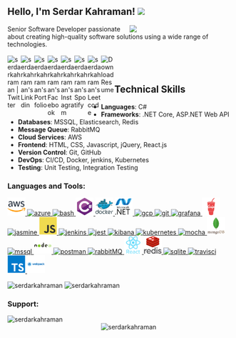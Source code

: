 
<h2>Hello, I'm Serdar Kahraman! <img src="https://media.giphy.com/media/mGcNjsfWAjY5AEZNw6/giphy.gif" width="50"></h2> <img align='right' src="https://media.giphy.com/media/M9gbBd9nbDrOTu1Mqx/giphy.gif" width="230"> 
Senior Software Developer passionate about creating high-quality software solutions using a wide range of technologies.
<br/>
<br/>
<div align = 'left'>
<a href="https://twitter.com/serdarkahraman">
  <img align="left" alt="serdarkahraman | Twitter" width="30px" src="https://github.com/serdarkahraman/serdarkahraman/blob/master/assets/twitter.png" />
</a>
<a href="https://www.linkedin.com/serdarkahraman">
  <img align="left" alt="serdarkahraman's Linkdin" width="30px" src="https://github.com/serdarkahraman/serdarkahraman/blob/master/assets/linkedin.png" />
</a>
<a href="https://serdarkahraman.com/">
  <img align="left" alt="serdarkahraman's Portfolio" width="30px" src="https://github.com/serdarkahraman/serdarkahraman/blob/master/assets/planet.svg" />
</a>
<a href="https://www.facebook.com/serdarkahraman">
  <img align="left" alt="serdarkahraman's Facebook" width="30px" src="https://github.com/serdarkahraman/serdarkahraman/blob/master/assets/facebook.png" />
</a>
<a href="(https://www.instagram.com/sekahraman/">
  <img align="left" alt="serdarkahraman's Instagram" width="30px" src="https://github.com/serdarkahraman/serdarkahraman/blob/master/assets/instagram.png" />
</a>
<a href="https://open.spotify.com/user/serdarkahraman">
  <img align="left" alt="serdarkahraman's Spotify" width="30px" src="https://github.com/serdarkahraman/serdarkahraman/blob/master/assets/spotify.png" />
</a>
<a href="https://leetcode.com/serdarkahraman/">
  <img align="left" alt="serdarkahraman's Leetcode" width="30px" src="https://github.com/serdarkahraman/serdarkahraman/blob/master/assets/programming-code-signs.png" />
</a>
<a href="https://github.com/serdarkahraman/serdarkahraman/blob/master/assets/Serdar.pdf">
  <img align="left" alt="Download Resume" width="30px" src="https://github.com/anmolpant/serdarkahraman/blob/master/assets/curriculum-vitae-resume-svgrepo-com.svg" />
</a>
 <br /> <br />

## Technical Skills
- **Languages**: C#
- **Frameworks**: .NET Core, ASP.NET Web API
- **Databases**: MSSQL, Elasticsearch, Redis
- **Message Queue**: RabbitMQ
- **Cloud Services**: AWS
- **Frontend**: HTML, CSS, Javascript, jQuery, React.js
- **Version Control**: Git, GitHub
- **DevOps**: CI/CD, Docker, jenkins, Kubernetes
- **Testing**: Unit Testing, Integration Testing


<h3 align="left">Languages and Tools:</h3>
<p align="left"> <a href="https://aws.amazon.com" target="_blank" rel="noreferrer"> <img src="https://raw.githubusercontent.com/devicons/devicon/master/icons/amazonwebservices/amazonwebservices-original-wordmark.svg" alt="aws" width="40" height="40"/> </a> <a href="https://azure.microsoft.com/en-in/" target="_blank" rel="noreferrer"> <img src="https://www.vectorlogo.zone/logos/microsoft_azure/microsoft_azure-icon.svg" alt="azure" width="40" height="40"/> </a> <a href="https://www.gnu.org/software/bash/" target="_blank" rel="noreferrer"> <img src="https://www.vectorlogo.zone/logos/gnu_bash/gnu_bash-icon.svg" alt="bash" width="40" height="40"/> </a> <a href="https://www.w3schools.com/cs/" target="_blank" rel="noreferrer"> <img src="https://raw.githubusercontent.com/devicons/devicon/master/icons/csharp/csharp-original.svg" alt="csharp" width="40" height="40"/> </a> <a href="https://www.docker.com/" target="_blank" rel="noreferrer"> <img src="https://raw.githubusercontent.com/devicons/devicon/master/icons/docker/docker-original-wordmark.svg" alt="docker" width="40" height="40"/> </a> <a href="https://dotnet.microsoft.com/" target="_blank" rel="noreferrer"> <img src="https://raw.githubusercontent.com/devicons/devicon/master/icons/dot-net/dot-net-original-wordmark.svg" alt="dotnet" width="40" height="40"/> </a> <a href="https://cloud.google.com" target="_blank" rel="noreferrer"> <img src="https://www.vectorlogo.zone/logos/google_cloud/google_cloud-icon.svg" alt="gcp" width="40" height="40"/> </a> <a href="https://git-scm.com/" target="_blank" rel="noreferrer"> <img src="https://www.vectorlogo.zone/logos/git-scm/git-scm-icon.svg" alt="git" width="40" height="40"/> </a> <a href="https://grafana.com" target="_blank" rel="noreferrer"> <img src="https://www.vectorlogo.zone/logos/grafana/grafana-icon.svg" alt="grafana" width="40" height="40"/> </a> <a href="https://gulpjs.com" target="_blank" rel="noreferrer"> <img src="https://raw.githubusercontent.com/devicons/devicon/master/icons/gulp/gulp-plain.svg" alt="gulp" width="40" height="40"/> </a> <a href="https://jasmine.github.io/" target="_blank" rel="noreferrer"> <img src="https://www.vectorlogo.zone/logos/jasmine/jasmine-icon.svg" alt="jasmine" width="40" height="40"/> </a> <a href="https://developer.mozilla.org/en-US/docs/Web/JavaScript" target="_blank" rel="noreferrer"> <img src="https://raw.githubusercontent.com/devicons/devicon/master/icons/javascript/javascript-original.svg" alt="javascript" width="40" height="40"/> </a> <a href="https://www.jenkins.io" target="_blank" rel="noreferrer"> <img src="https://www.vectorlogo.zone/logos/jenkins/jenkins-icon.svg" alt="jenkins" width="40" height="40"/> </a> <a href="https://jestjs.io" target="_blank" rel="noreferrer"> <img src="https://www.vectorlogo.zone/logos/jestjsio/jestjsio-icon.svg" alt="jest" width="40" height="40"/> </a> <a href="https://www.elastic.co/kibana" target="_blank" rel="noreferrer"> <img src="https://www.vectorlogo.zone/logos/elasticco_kibana/elasticco_kibana-icon.svg" alt="kibana" width="40" height="40"/> </a> <a href="https://kubernetes.io" target="_blank" rel="noreferrer"> <img src="https://www.vectorlogo.zone/logos/kubernetes/kubernetes-icon.svg" alt="kubernetes" width="40" height="40"/> </a> <a href="https://mochajs.org" target="_blank" rel="noreferrer"> <img src="https://www.vectorlogo.zone/logos/mochajs/mochajs-icon.svg" alt="mocha" width="40" height="40"/> </a> <a href="https://www.mongodb.com/" target="_blank" rel="noreferrer"> <img src="https://raw.githubusercontent.com/devicons/devicon/master/icons/mongodb/mongodb-original-wordmark.svg" alt="mongodb" width="40" height="40"/> </a> <a href="https://www.microsoft.com/en-us/sql-server" target="_blank" rel="noreferrer"> <img src="https://www.svgrepo.com/show/303229/microsoft-sql-server-logo.svg" alt="mssql" width="40" height="40"/> </a> <a href="https://nodejs.org" target="_blank" rel="noreferrer"> <img src="https://raw.githubusercontent.com/devicons/devicon/master/icons/nodejs/nodejs-original-wordmark.svg" alt="nodejs" width="40" height="40"/> </a> <a href="https://postman.com" target="_blank" rel="noreferrer"> <img src="https://www.vectorlogo.zone/logos/getpostman/getpostman-icon.svg" alt="postman" width="40" height="40"/> </a> <a href="https://www.rabbitmq.com" target="_blank" rel="noreferrer"> <img src="https://www.vectorlogo.zone/logos/rabbitmq/rabbitmq-icon.svg" alt="rabbitMQ" width="40" height="40"/> </a> <a href="https://reactjs.org/" target="_blank" rel="noreferrer"> <img src="https://raw.githubusercontent.com/devicons/devicon/master/icons/react/react-original-wordmark.svg" alt="react" width="40" height="40"/> </a> <a href="https://redis.io" target="_blank" rel="noreferrer"> <img src="https://raw.githubusercontent.com/devicons/devicon/master/icons/redis/redis-original-wordmark.svg" alt="redis" width="40" height="40"/> </a> <a href="https://www.sqlite.org/" target="_blank" rel="noreferrer"> <img src="https://www.vectorlogo.zone/logos/sqlite/sqlite-icon.svg" alt="sqlite" width="40" height="40"/> </a> <a href="https://travis-ci.org" target="_blank" rel="noreferrer"> <img src="https://www.vectorlogo.zone/logos/travis-ci/travis-ci-icon.svg" alt="travisci" width="40" height="40"/> </a> <a href="https://www.typescriptlang.org/" target="_blank" rel="noreferrer"> <img src="https://raw.githubusercontent.com/devicons/devicon/master/icons/typescript/typescript-original.svg" alt="typescript" width="40" height="40"/> </a> <a href="https://webpack.js.org" target="_blank" rel="noreferrer"> <img src="https://raw.githubusercontent.com/devicons/devicon/d00d0969292a6569d45b06d3f350f463a0107b0d/icons/webpack/webpack-original-wordmark.svg" alt="webpack" width="40" height="40"/> </a> </p>

<p align="left">
  <img align="center" " width="400" src="https://github-readme-stats.vercel.app/api?username=serdarkahraman&show_icons=true&theme=dark" alt="serdarkahraman" />
  <img align="center" height="165" src="https://github-readme-stats.vercel.app/api/top-langs/?username=serdarkahraman&layout=compact&hide=html&theme=dark" alt="serdarkahraman" />
</p>

<h3 align="left">Support:</h3>
<p align="left"> 
  <a href="https://www.buymeacoffee.com/serdarkahraman"> <img align="left" src="https://cdn.buymeacoffee.com/buttons/v2/default-yellow.png" height="50" width="210" alt="serdarkahraman" /></a>   <br />  
  <img src="https://komarev.com/ghpvc/?username=serdarkahraman&label=Profile%20views&color=0e75b6&style=flat" alt="serdarkahraman" /> 
 
  </p>

